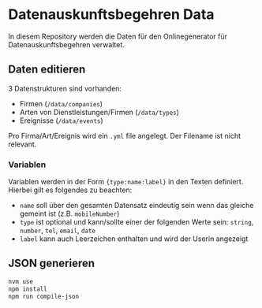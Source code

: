 # Datenauskunftsbegehren Data

In diesem Repository werden die Daten für den Onlinegenerator für Datenauskunftsbegehren verwaltet.


## Daten editieren
3 Datenstrukturen sind vorhanden:
- Firmen (`/data/companies`)
- Arten von Dienstleistungen/Firmen (`/data/types`)
- Ereignisse (`/data/events`)

Pro Firma/Art/Ereignis wird ein `.yml` file angelegt. Der Filename ist nicht relevant.

### Variablen
Variablen werden in der Form `{type:name:label}` in den Texten definiert. Hierbei gilt es folgendes zu beachten:
- `name` soll über den gesamten Datensatz eindeutig sein wenn das gleiche gemeint ist (z.B. `mobileNumber`)
- `type` ist optional und kann/sollte einer der folgenden Werte sein: `string`, `number`, `tel`, `email`, `date`
- `label` kann auch Leerzeichen enthalten und wird der Userin angezeigt

## JSON generieren
```bash
nvm use
npm install
npm run compile-json
```
